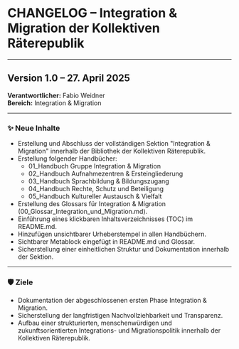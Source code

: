 # CHANGELOG – Integration & Migration der Kollektiven Räterepublik

---

## Version 1.0 – 27. April 2025

**Verantwortlicher:** Fabio Weidner  
**Bereich:** Integration & Migration

---

### ✨ Neue Inhalte

- Erstellung und Abschluss der vollständigen Sektion "Integration & Migration" innerhalb der Bibliothek der Kollektiven Räterepublik.
- Erstellung folgender Handbücher:
  - 01_Handbuch Gruppe Integration & Migration
  - 02_Handbuch Aufnahmezentren & Ersteingliederung
  - 03_Handbuch Sprachbildung & Bildungszugang
  - 04_Handbuch Rechte, Schutz und Beteiligung
  - 05_Handbuch Kultureller Austausch & Vielfalt
- Erstellung des Glossars für Integration & Migration (00_Glossar_Integration_und_Migration.md).
- Einführung eines klickbaren Inhaltsverzeichnisses (TOC) im README.md.
- Hinzufügen unsichtbarer Urheberstempel in allen Handbüchern.
- Sichtbarer Metablock eingefügt in README.md und Glossar.
- Sicherstellung einer einheitlichen Struktur und Dokumentation innerhalb der Sektion.

---

### 🛡️ Ziele

- Dokumentation der abgeschlossenen ersten Phase Integration & Migration.
- Sicherstellung der langfristigen Nachvollziehbarkeit und Transparenz.
- Aufbau einer strukturierten, menschenwürdigen und zukunftsorientierten Integrations- und Migrationspolitik innerhalb der Kollektiven Räterepublik.
